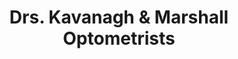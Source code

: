 ---
title: "Drs. Kavanagh & Marshall Optometrists"
url: /east-syracuse/drs-kavanagh-und-marshall-optometrists/
shop: Optiker
---